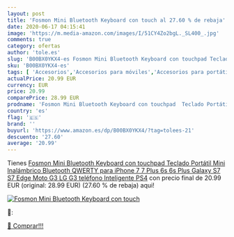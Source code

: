 ```yaml
---
layout: post
title: 'Fosmon Mini Bluetooth Keyboard con touch al 27.60 % de rebaja'
date: 2020-06-17 04:15:41
image: 'https://m.media-amazon.com/images/I/51CY4Zo2bgL._SL400_.jpg'
comments: true
category: ofertas
author: 'tole.es'
slug: 'B00BX0YKX4-es Fosmon Mini Bluetooth Keyboard con touchpad Teclado...'
sku: 'B00BX0YKX4-es'
tags: [ 'Accesorios','Accesorios para móviles','Accesorios para portátiles y netbooks','Cargadores y adaptadores para portátiles y netbooks','Cargadores y bases de carga para portátiles y netbooks','Comunicación móvil y accesorios','Electrónica','Fundas y carcasas para teléfonos móviles','Informática','Móviles','Móviles y smartphones libres','iphone', ]
actualPrice: 20.99 EUR
currency: EUR
price: 20.99
comparePrice: 28.99 EUR
prodname: 'Fosmon Mini Bluetooth Keyboard con touchpad  Teclado Portátil Mini Inalámbrico Bluetooth QWERTY para iPhone 7  7 Plus  6s  6s Plus  Galaxy S7  S7 Edge  Moto G3  LG G3 teléfono Inteligente  PS4'
country: 'es'
flag: '🇪🇸'
brand: ''
buyurl: 'https://www.amazon.es/dp/B00BX0YKX4/?tag=tolees-21'
descuento: '27.60'
average: '20.99'
---
```


Tienes [Fosmon Mini Bluetooth Keyboard con touchpad  Teclado Portátil Mini Inalámbrico Bluetooth QWERTY para iPhone 7  7 Plus  6s  6s Plus  Galaxy S7  S7 Edge  Moto G3  LG G3 teléfono Inteligente  PS4](https://www.amazon.es/dp/B00BX0YKX4/?tag=tolees-21) con precio final de  20.99 EUR (original: 28.99 EUR) (27.60 %  de rebaja) aqui!

[![Fosmon Mini Bluetooth Keyboard con touch](https://m.media-amazon.com/images/I/51CY4Zo2bgL._SL400_.jpg)](https://www.amazon.es/dp/B00BX0YKX4/?tag=tolees-21)

🔎:


[🛒 Comprar!!!](https://www.amazon.es/dp/B00BX0YKX4/?tag=tolees-21)
